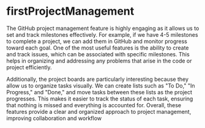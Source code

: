 # firstProjectManagement

The GitHub project management feature is highly engaging as it allows us to set and track milestones effectively. For example, if we have 4-5 milestones to complete a project, we can add them in GitHub and monitor progress toward each goal. One of the most useful features is the ability to create and track issues, which can be associated with specific milestones. This helps in organizing and addressing any problems that arise in the code or project efficiently.

Additionally, the project boards are particularly interesting because they allow us to organize tasks visually. We can create lists such as "To Do," "In Progress," and "Done," and move tasks between these lists as the project progresses. This makes it easier to track the status of each task, ensuring that nothing is missed and everything is accounted for. Overall, these features provide a clear and organized approach to project management, improving collaboration and workflow
